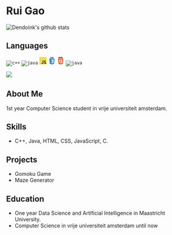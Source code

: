 # Rui Gao

![Dendoink's github stats](https://github-readme-stats.vercel.app/api?username=RuiGAO512&show_icons=true&theme=radical&count_private=true)


## Languages
<code><img height="20" src="https://cdn-icons-png.flaticon.com/512/6132/6132222.png" alt="c++" /></code>
<code><img height="20" src="https://cdn-icons-png.flaticon.com/512/5968/5968282.png" alt="java" /></code>
<code><img height="20" src="https://raw.githubusercontent.com/github/explore/80688e429a7d4ef2fca1e82350fe8e3517d3494d/topics/javascript/javascript.png" alt="javascript" /></code>
<code><img height="20" src="https://raw.githubusercontent.com/github/explore/80688e429a7d4ef2fca1e82350fe8e3517d3494d/topics/css/css.png" alt="css" /></code>
<code><img height="20" src="https://raw.githubusercontent.com/github/explore/80688e429a7d4ef2fca1e82350fe8e3517d3494d/topics/html/html.png" alt="html" /></code>
<code><img height="20" src="https://upload.wikimedia.org/wikipedia/commons/thumb/1/18/C_Programming_Language.svg/1200px-C_Programming_Language.svg.png" alt="java" /></code>

<!-- ![](https://github-readme-stats.vercel.app/api/top-langs/?username=RuiGAO512&layout=compact&langs_count=6) -->

![](https://komarev.com/ghpvc/?username=RuiGAO512)

## About Me

1st year Computer Science student in vrije universiteit amsterdam.

## Skills

- C++, Java, HTML, CSS, JavaScript, C.

## Projects

- Gomoku Game
- Maze Generator

## Education

- One year Data Science and Artificial Intelligence in Maastricht University.
- Computer Science in vrije universiteit amsterdam until now

